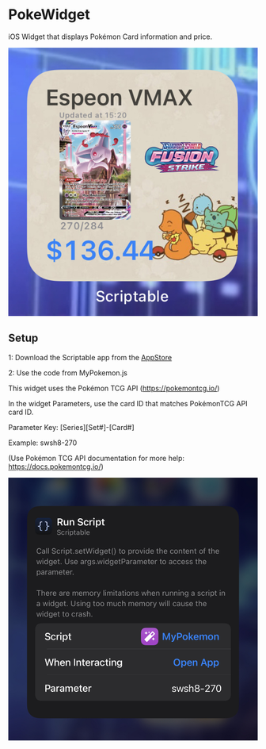 # PokeWidget
iOS Widget that displays Pokémon Card information and price.

![0341673E-483B-4219-8469-FB04EDDCA368](0341673E-483B-4219-8469-FB04EDDCA368.jpeg)


## Setup

1: Download the Scriptable app from the [AppStore](https://apps.apple.com/us/app/scriptable/id1405459188)

2: Use the code from MyPokemon.js 





This widget uses the Pokémon TCG API (https://pokemontcg.io/)

In the widget Parameters, use the card ID that matches PokémonTCG API card ID.

Parameter Key: [Series][Set#]-[Card#]

Example: swsh8-270

(Use Pokémon TCG API documentation for more help: https://docs.pokemontcg.io/)

![DE2AC66E-63F8-466B-AFB6-712454E90570](DE2AC66E-63F8-466B-AFB6-712454E90570.jpeg)
